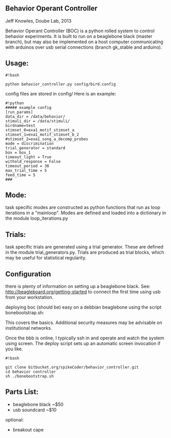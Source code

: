 ## Behavior Operant Controller ##
Jeff Knowles, Doube Lab, 2013 


Behavior Operant Controller (BOC) is a python rolled system to control behavior experiments. It is built to run on a beaglebone black (master branch), but may also be implemented on a host computer communicating with arduinos over usb serial connections (branch gk_stable and arduino).  

## Usage: ##

```
#!bash

python behavior_controller.py config/bird.config 

```

config files are stored in config/
Here is an example:

```
#!python
##### example config 
[run_params]
data_dir = /data/behavior/
stimuli_dir = /data/stimuli/
birdname=test
stimset_0=exa1_motif_stimset_a
stimset_1=exa1_motif_stimset_b_2
#stimset_2=exa1_song_a_decomp_probes
mode = discrimination
trial_generator = standard
box = box_1
timeout_light = True
withold_response = False
timeout_period = 30
max_trial_time = 5
feed_time = 5
###
```

## Mode: ##
task specific modes are constructed as python functions that run as loop iterations in a "mainloop". Modes are defined and loaded into a dictionary in the module loop_iterations.py

## Trials: ##
task specific trials are generated using a trial generator.  These are defined in the module trial_generators.py. Trials are produced as trial blocks, which may be useful for statistical regularity.  

## Configuration ##
there is plenty of information on setting up a beaglebone black.  See: http://beagleboard.org/getting-started to connect the first time using usb from your workstation.

deploying boc (should be) easy on a debbian beaglebone using the script bonebootstrap.sh:

This covers the basics.  Additional security measures may be advisable on institutional networks.  

Once the bbb is online, I typically ssh in and operate and watch the system using screen.  The deploy script sets up an automatic screen invocation if you like.  
  
```
#!bash

git clone bitbucket.org/spikeCoder/behavior_controller.git
cd behavior controller
sh ./bonebootstrap.sh
```



## Parts List: ##
* beaglebone black ~$50
* usb soundcard ~$10 

optional:
* breakout cape